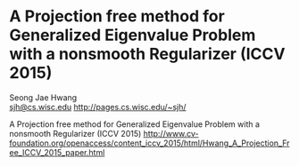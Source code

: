 # A Projection free method for Generalized Eigenvalue Problem with a nonsmooth Regularizer (ICCV 2015)
Seong Jae Hwang <br>
sjh@cs.wisc.edu
http://pages.cs.wisc.edu/~sjh/

A Projection free method for Generalized Eigenvalue Problem with a nonsmooth Regularizer (ICCV 2015)
http://www.cv-foundation.org/openaccess/content_iccv_2015/html/Hwang_A_Projection_Free_ICCV_2015_paper.html

